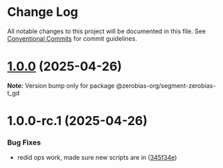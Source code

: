 # Change Log

All notable changes to this project will be documented in this file.
See [Conventional Commits](https://conventionalcommits.org) for commit guidelines.

# [1.0.0](https://github.com/zerobias-org/segment/compare/@zerobias-org/segment-zerobias-t_gd@1.0.0-rc.1...@zerobias-org/segment-zerobias-t_gd@1.0.0) (2025-04-26)

**Note:** Version bump only for package @zerobias-org/segment-zerobias-t_gd





# 1.0.0-rc.1 (2025-04-26)


### Bug Fixes

* redid ops work, made sure new scripts are in ([345f34e](https://github.com/zerobias-org/segment/commit/345f34ec926029dc141943b3e321676adb4a2888))
